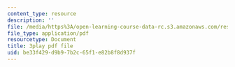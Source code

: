 ```yaml
---
content_type: resource
description: ''
file: /media/https%3A/open-learning-course-data-rc.s3.amazonaws.com/res-6-012-introduction-to-probability-spring-2018/be33f429d9b97b2c65f1e82b8f8d937f_JYI5xKlH_MU.pdf
file_type: application/pdf
resourcetype: Document
title: 3play pdf file
uid: be33f429-d9b9-7b2c-65f1-e82b8f8d937f
---
```

